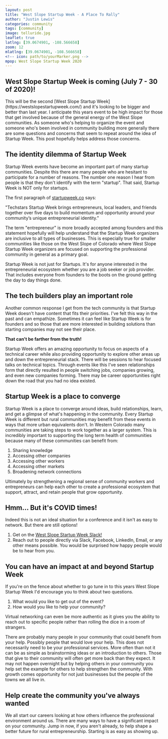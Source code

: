```yaml
---
layout: post
title: "West Slope Startup Week - A Place To Rally"
author: "Justin Lewis"
categories: community
tags: [community]
image: telluride.jpg
leaflet: true
latlng: [39.0674901, -108.566658]
zoom: 12
mlatlng: [39.0674901, -108.566658]
<!-- icon: path/to/yourMarker.png -->
mpop: West Slope Startup Week 2020
---
```



<h2>
  West Slope Startup Week is coming (July 7 - 30 of 2020)!
</h2>
  This will be the second [West Slope Startup Week](https://westslopestartupweek.com/) and it's looking to be bigger and better than last year. I anticipate this years event to be high impact for those that get involved because of the general energy of the West Slope communities. As someone who's helping to organize the event and someone who's been involved in community building more generally there are some questions and concerns that seem to repeat around the idea of Startup Week. This post hopefully helps address those concerns.

<h2>
  The identity dilemma of Startup Week
</h2>
  Startup Week events have become an important part of many startup communities. Despite this there are many people who are hesitant to participate for a number of reasons. The number one reason I hear from people is that they don't identify with the term "startup". That said, Startup Week is NOT only for startups.

  The first paragraph of [startupweek.co](https://startupweek.co/) says:

  <span class="quote">
    "Techstars Startup Week brings entrepreneurs, local leaders, and friends together over five days to build momentum and opportunity around your community’s unique entrepreneurial identity."
  </span>

  The term "entrepreneur" is more broadly accepted among founders and this statement hopefully will help understand that the Startup Week organizers are inclusive to all types of businesses. This is especially true for smaller communities like those on the West Slope of Colorado where West Slope Startup Week organizers are focused on supporting the professional community in general as a primary goal.

  Startup Week is not just for Startups. It's for anyone interested in the entrepreneurial ecosystem whether you are a job seeker or job provider. That includes everyone from founders to the boots on the ground getting the day to day things done.

<h2>
  The tech builders play an important role
</h2>
  Another common response I get from the tech community is that Startup Week doesn't have content that fits their priorities. I've felt this way in the past and can empathize. Sometimes it can feel like Startup Week is for founders and so those that are more interested in building solutions than starting companies may not see their place.

  <strong>That can't be farther from the truth!</strong>

  Startup Week offers an amazing opportunity to focus on aspects of a technical career while also providing opportunity to explore other areas up and down the entrepreneurial stack. There will be sessions to hear focused talks on technical topics. Through events like this I've seen relationships form that directly resulted in people switching jobs, companies growing, and even new companies forming. There may be career opportunities right down the road that you had no idea existed.

<h2>
  Startup Week is a place to converge
</h2>
Startup Week is a place to converge around ideas, build relationships, learn, and get a glimpse of what's happening in the community.  Every Startup Week is different but rural communities may benefit from these events in ways that more urban equivalents don't. In Western Colorado many communities are taking steps to work together as a larger system. This is incredibly important to supporting the long term health of communities because many of these communities can benefit from:
<ol>
  <li>Sharing knowledge</li>
  <li>Accessing other companies</li>
  <li>Accessing other workers</li>
  <li>Accessing other markets</li>
  <li>Broadening network connections</li>
</ol>

Ultimately by strengthening a regional sense of community workers and entrepreneurs can help each other to create a professional ecosystem that support, attract, and retain people that grow opportunity.

<h2>
  Hmm... But it's COVID times!
</h2>
Indeed this is not an ideal situation for a conference and it isn't as easy to network. But there are still options!
<ol>
  <li>Get on the <a href="https://join.slack.com/t/westslopestartupweek/shared_invite/zt-f0u872v6-qx65ErDhVz98oeFF0Hniag" target="_blank" >West Slope Startup Week Slack!</a>
  </li>
  <li>
    Reach out to people directly via Slack, Facebook, LinkedIn, Email, or any other means possible. You would be surprised how happy people would be to hear from you.
  </li>
</ol>


<h2>
  You can have an impact at and beyond Startup Week
</h2>
If you're on the fence about whether to go tune in to this years West Slope Startup Week I'd encourage you to think about two questions.
<ol>
  <li>What would you like to get out of the event?</li>
  <li>How would you like to help your community?</li>
</ol>

Virtual networking can even be more authentic as it gives you the ability to reach out to specific people rather than rolling the dice in a room of strangers. 

There are probably many people in your community that could benefit from your help. Possibly people that would love your help. This does not necessarily need to be your professional services. More often than not it can be as simple as brainstorming ideas or an introduction to others. Those that give to their community will often get more back than they expect. It may not happen overnight but by helping others in your community you help set the example for others to help strengthen the community. With growth comes opportunity for not just businesses but the people of the towns we all live in.

<h2>
  Help create the community you've always wanted
</h2>
We all start our careers looking at how others influence the professional environment around us. There are many ways to have a significant impact on your community. Jump in now, if you aren't already, to help shape a better future for rural entrepreneurship. Starting is as easy as showing up.
